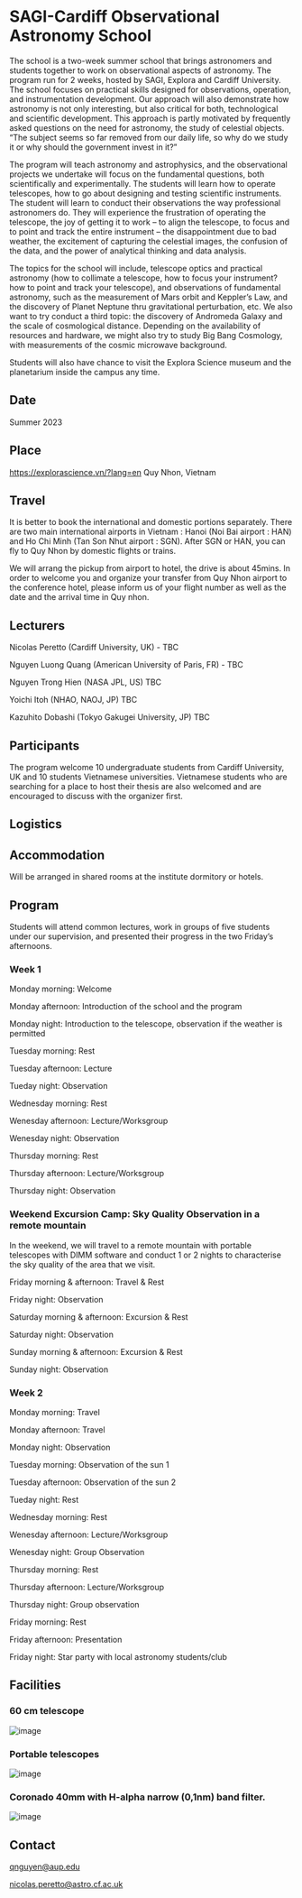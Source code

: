 # SAGI-Cardiff Observational Astronomy School

The school is a two-week summer school that brings astronomers and students together to work on observational aspects of astronomy. The program run for 2 weeks, hosted by SAGI, Explora and Cardiff University. The school focuses on practical skills designed for observations, operation, and instrumentation development. Our approach will also demonstrate how astronomy is not only interesting, but also critical for both, technological and scientific development. This approach is partly motivated by frequently asked questions on the need for astronomy, the study of celestial objects. “The subject seems so far removed from our daily life, so why do we study it or why should the government invest in it?”  

The program will teach astronomy and astrophysics, and the observational projects we undertake will focus on the fundamental questions, both scientifically and experimentally. The students will learn how to operate telescopes, how to go about designing and testing scientific instruments. The student will learn to conduct their observations the way professional astronomers do. They will experience the frustration of operating the telescope, the joy of getting it to work – to align the telescope, to focus and to point and track the entire instrument – the disappointment due to bad weather, the excitement of capturing the celestial images, the confusion of the data, and the power of analytical thinking and data analysis.

The topics for the school will include, telescope optics and practical astronomy (how to collimate a telescope, how to focus your instrument? how to point and track your telescope), and observations of fundamental astronomy, such as the measurement of Mars orbit and Keppler’s Law, and the discovery of Planet Neptune thru gravitational perturbation, etc. We also want to try conduct a third topic: the discovery of Andromeda Galaxy and the scale of cosmological distance. Depending on the availability of resources and hardware, we might also try to study Big Bang Cosmology, with measurements of the cosmic microwave background. 

Students will also have chance to visit the Explora Science museum and the planetarium inside the campus any time.

## Date
Summer 2023

## Place
https://explorascience.vn/?lang=en
Quy Nhon, Vietnam

## Travel
It is better to book the international and domestic portions separately.  There are two main international airports in Vietnam : Hanoi (Noi Bai airport : HAN) and Ho Chi Minh (Tan Son Nhut airport : SGN). After SGN or HAN, you can fly to Quy Nhon by domestic flights or trains.

We will arrang the pickup from airport to hotel, the drive is about 45mins. In order to welcome you and organize your transfer from Quy Nhon airport to the conference hotel, please inform us of your flight number as well as the date and the arrival time in Quy nhon.

## Lecturers
Nicolas Peretto (Cardiff University, UK) - TBC

Nguyen Luong Quang (American University of Paris, FR) - TBC

Nguyen Trong Hien (NASA JPL, US) TBC

Yoichi Itoh (NHAO, NAOJ, JP) TBC

Kazuhito Dobashi (Tokyo Gakugei University, JP) TBC

## Participants
The program welcome 10 undergraduate students from Cardiff University, UK and 10 students Vietnamese universities. Vietnamese students who are searching for a place to host their thesis are also welcomed and are encouraged to discuss with the organizer first. 

## Logistics

## Accommodation
Will be arranged in shared rooms at the institute dormitory or hotels.

## Program
Students will attend common lectures, work in groups of five students under our supervision, and presented their progress in the two Friday’s afternoons.

### Week 1

Monday morning: Welcome

Monday afternoon: Introduction of the school and the program

Monday night:  Introduction to the telescope, observation if the weather is permitted

Tuesday morning: Rest 

Tuesday afternoon: Lecture

Tueday night: Observation

Wednesday morning: Rest

Wenesday afternoon: Lecture/Worksgroup

Wenesday night: Observation

Thursday morning: Rest

Thursday afternoon: Lecture/Worksgroup

Thursday night: Observation


### Weekend Excursion Camp: Sky Quality Observation in a remote mountain
In the weekend, we will travel to a remote mountain with portable telescopes with DIMM software and conduct 1 or 2 nights to characterise the sky quality of the area that we visit.

Friday morning & afternoon: Travel & Rest

Friday night: Observation

Saturday morning & afternoon: Excursion & Rest

Saturday night: Observation

Sunday morning & afternoon: Excursion & Rest

Sunday night: Observation


### Week 2

Monday morning: Travel

Monday afternoon: Travel

Monday night:  Observation

Tuesday morning: Observation of the sun 1 

Tuesday afternoon: Observation of the sun 2

Tueday night: Rest 

Wednesday morning: Rest

Wenesday afternoon: Lecture/Worksgroup

Wenesday night: Group Observation

Thursday morning: Rest 

Thursday afternoon: Lecture/Worksgroup

Thursday night: Group observation

Friday morning: Rest

Friday afternoon: Presentation

Friday night: Star party with local astronomy students/club



## Facilities

### 60 cm telescope
![image](https://user-images.githubusercontent.com/58369576/197818735-2b86f839-cc26-4cc6-8204-94609a7fdc50.png)

### Portable telescopes
![image](https://user-images.githubusercontent.com/58369576/197818253-5cbb13de-6ef6-41f0-bec2-a18596976b3c.png)

### Coronado 40mm with H-alpha narrow (0,1nm) band filter.
![image](https://user-images.githubusercontent.com/58369576/197819250-8b9e6bce-9e8e-452e-9cc1-c460b72064d5.png)








## Contact
qnguyen@aup.edu

nicolas.peretto@astro.cf.ac.uk




